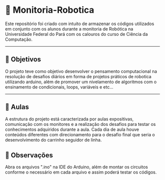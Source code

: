 # 🤖 Monitoria-Robotica
Este repositório foi criado com intuito de armazenar os códigos utilizados em 
conjunto com os alunos durante a monitoria de Robótica na Universidade Federal do 
Pará com os calouros do curso de Ciência da Computação.

---

## 📌 Objetivos 
O projeto teve como objetivo desenvolver o pensamento computacional na resolução de 
desafios diários em forma de projetos práticos de robotica utilizando arduino, além de
promover um nivelamento de algoritmos com o ensinamento de condicionais, loops, variáveis e etc... 

---

## 📐 Aulas
A estrutura do projeto está caracterizada por aulas expositivas, comunicação com os monitores e
a realização dos desafios para testar os conhecimentos adquiridos durante a aula. 
Cada dia de aula houve conteúdos diferentes com direcionamento para o desafio final que 
seria o desenvolvimento do carrinho seguidor de linha.

## 💬 Observações
Abra os arquivos ".ino" na IDE do Arduino, além de montar os circuitos conforme o necessário
em cada arquivo e assim poderá testar os códigos.


